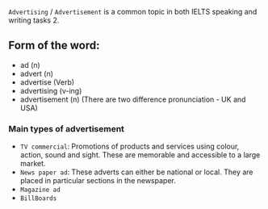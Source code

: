 `Advertising` / `Advertisement` is a common topic in both IELTS speaking and writing tasks 2.

## Form of the word:
- ad (n)
- advert (n)
- advertise (Verb)
- advertising (v-ing)
- advertisement (n) (There are two difference pronunciation - UK and USA)

### Main types of advertisement
+ `TV commercial`: Promotions of products and services using colour, action, sound and sight. These are memorable and accessible to a large market.
+ `News paper ad`: These adverts can either be national or local.
They are placed in particular sections in the newspaper.
+ `Magazine ad`
+ `BillBoards`
